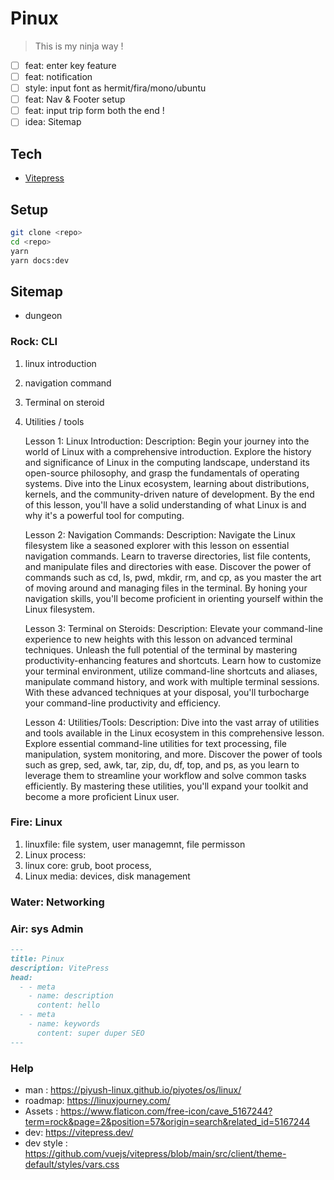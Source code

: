 # Pinux 

> This is my ninja way ! 

- [ ] feat: enter key feature
- [ ] feat: notification
- [ ] style: input font as hermit/fira/mono/ubuntu
- [ ] feat: Nav & Footer setup
- [ ] feat: input trip form both the end !
- [ ] idea: Sitemap

## Tech
- [Vitepress](https://vitepress.dev/)

## Setup 
```sh
git clone <repo>
cd <repo> 
yarn 
yarn docs:dev
```

## Sitemap

- dungeon 

###  Rock: CLI
1. linux introduction 
2. navigation command
3. Terminal on steroid
4. Utilities / tools

    Lesson 1: Linux Introduction:
        Description: Begin your journey into the world of Linux with a comprehensive introduction. Explore the history and significance of Linux in the computing landscape, understand its open-source philosophy, and grasp the fundamentals of operating systems. Dive into the Linux ecosystem, learning about distributions, kernels, and the community-driven nature of development. By the end of this lesson, you'll have a solid understanding of what Linux is and why it's a powerful tool for computing.

    Lesson 2: Navigation Commands:
        Description: Navigate the Linux filesystem like a seasoned explorer with this lesson on essential navigation commands. Learn to traverse directories, list file contents, and manipulate files and directories with ease. Discover the power of commands such as cd, ls, pwd, mkdir, rm, and cp, as you master the art of moving around and managing files in the terminal. By honing your navigation skills, you'll become proficient in orienting yourself within the Linux filesystem.

    Lesson 3: Terminal on Steroids:
        Description: Elevate your command-line experience to new heights with this lesson on advanced terminal techniques. Unleash the full potential of the terminal by mastering productivity-enhancing features and shortcuts. Learn how to customize your terminal environment, utilize command-line shortcuts and aliases, manipulate command history, and work with multiple terminal sessions. With these advanced techniques at your disposal, you'll turbocharge your command-line productivity and efficiency.

    Lesson 4: Utilities/Tools:
        Description: Dive into the vast array of utilities and tools available in the Linux ecosystem in this comprehensive lesson. Explore essential command-line utilities for text processing, file manipulation, system monitoring, and more. Discover the power of tools such as grep, sed, awk, tar, zip, du, df, top, and ps, as you learn to leverage them to streamline your workflow and solve common tasks efficiently. By mastering these utilities, you'll expand your toolkit and become a more proficient Linux user.

###	Fire: Linux
1. linuxfile: file system, user managemnt, file permisson
2. Linux process:  
3. linux core: grub, boot process,
4. Linux media: devices, disk management

###	Water: Networking
###	Air: sys Admin



```md
---
title: Pinux
description: VitePress
head:
  - - meta
    - name: description
      content: hello
  - - meta
    - name: keywords
      content: super duper SEO
---
```

### Help
- man : https://piyush-linux.github.io/piyotes/os/linux/
- roadmap: https://linuxjourney.com/
- Assets : https://www.flaticon.com/free-icon/cave_5167244?term=rock&page=2&position=57&origin=search&related_id=5167244
- dev: https://vitepress.dev/
- dev style : https://github.com/vuejs/vitepress/blob/main/src/client/theme-default/styles/vars.css